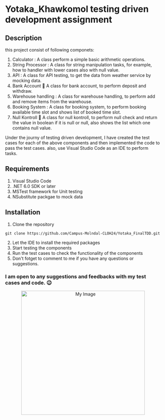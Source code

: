 # Yotaka_Khawkomol testing driven development assignment

## Description
this project consist of following componets:
1. Calculator : A class perform a simple basic arithmetic operations. 
2. String Processor : A class for string manipulation tasks, for example, how to handler with lower cases also with null value. 
3. API : A class for API testing, to get the data from weather service by mocking data.
4. Bank Account :100: A class for bank account, to perform deposit and withdraw.
5. Warehouse handling : A class for warehouse handling, to perform add and remove items from the warehouse.
6. Booking System : A class for booking system, to perform booking available time slot and shows list of booked time slot.
7. Null Kontroll :1234: A class for null kontroll, to perform null check and return the value in boolean  if it is null or null, also shows the list 
which one contains null value.

Under the journy of testing driven development, I have created the test cases for each of the above components and then implemented the code to pass the test cases.
also, use Visual Studio Code as an IDE to perform tasks.

## Requirements
1. Visual Studio Code
2. .NET 6.0 SDK or later
3. MSTest framework for Unit testing
4. NSubstitute packgae to mock data

## Installation
1. Clone the repository
```
git clone https://github.com/Campus-Molndal-CLOH24/Yotaka_FinalTDD.git
```
2. Let the IDE to install the required packages
3. Start testing the components
4. Run the test cases to check the functionality of the components
5. Don't fotget to comment to me if you have any questions or suggestions.
### I am open to any suggestions and feedbacks with my test cases and code. :wink:



<div align="center">
  <img src="https://media0.giphy.com/media/v1.Y2lkPTc5MGI3NjExdTZ1MW5kYjg0Z3czbHdsanl3NTJqNDN6amJ3MnhuMXBoMjQ0M2gzZCZlcD12MV9pbnRlcm5hbF9naWZfYnlfaWQmY3Q9Zw/4zceKGWTSwv9889U45/giphy.gif" alt="My Image" width="400">
</div>
